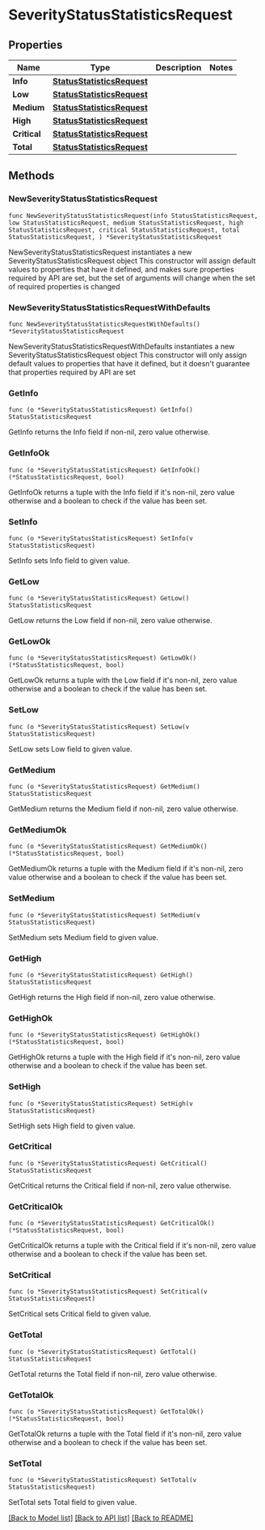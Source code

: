 # SeverityStatusStatisticsRequest

## Properties

Name | Type | Description | Notes
------------ | ------------- | ------------- | -------------
**Info** | [**StatusStatisticsRequest**](StatusStatisticsRequest.md) |  | 
**Low** | [**StatusStatisticsRequest**](StatusStatisticsRequest.md) |  | 
**Medium** | [**StatusStatisticsRequest**](StatusStatisticsRequest.md) |  | 
**High** | [**StatusStatisticsRequest**](StatusStatisticsRequest.md) |  | 
**Critical** | [**StatusStatisticsRequest**](StatusStatisticsRequest.md) |  | 
**Total** | [**StatusStatisticsRequest**](StatusStatisticsRequest.md) |  | 

## Methods

### NewSeverityStatusStatisticsRequest

`func NewSeverityStatusStatisticsRequest(info StatusStatisticsRequest, low StatusStatisticsRequest, medium StatusStatisticsRequest, high StatusStatisticsRequest, critical StatusStatisticsRequest, total StatusStatisticsRequest, ) *SeverityStatusStatisticsRequest`

NewSeverityStatusStatisticsRequest instantiates a new SeverityStatusStatisticsRequest object
This constructor will assign default values to properties that have it defined,
and makes sure properties required by API are set, but the set of arguments
will change when the set of required properties is changed

### NewSeverityStatusStatisticsRequestWithDefaults

`func NewSeverityStatusStatisticsRequestWithDefaults() *SeverityStatusStatisticsRequest`

NewSeverityStatusStatisticsRequestWithDefaults instantiates a new SeverityStatusStatisticsRequest object
This constructor will only assign default values to properties that have it defined,
but it doesn't guarantee that properties required by API are set

### GetInfo

`func (o *SeverityStatusStatisticsRequest) GetInfo() StatusStatisticsRequest`

GetInfo returns the Info field if non-nil, zero value otherwise.

### GetInfoOk

`func (o *SeverityStatusStatisticsRequest) GetInfoOk() (*StatusStatisticsRequest, bool)`

GetInfoOk returns a tuple with the Info field if it's non-nil, zero value otherwise
and a boolean to check if the value has been set.

### SetInfo

`func (o *SeverityStatusStatisticsRequest) SetInfo(v StatusStatisticsRequest)`

SetInfo sets Info field to given value.


### GetLow

`func (o *SeverityStatusStatisticsRequest) GetLow() StatusStatisticsRequest`

GetLow returns the Low field if non-nil, zero value otherwise.

### GetLowOk

`func (o *SeverityStatusStatisticsRequest) GetLowOk() (*StatusStatisticsRequest, bool)`

GetLowOk returns a tuple with the Low field if it's non-nil, zero value otherwise
and a boolean to check if the value has been set.

### SetLow

`func (o *SeverityStatusStatisticsRequest) SetLow(v StatusStatisticsRequest)`

SetLow sets Low field to given value.


### GetMedium

`func (o *SeverityStatusStatisticsRequest) GetMedium() StatusStatisticsRequest`

GetMedium returns the Medium field if non-nil, zero value otherwise.

### GetMediumOk

`func (o *SeverityStatusStatisticsRequest) GetMediumOk() (*StatusStatisticsRequest, bool)`

GetMediumOk returns a tuple with the Medium field if it's non-nil, zero value otherwise
and a boolean to check if the value has been set.

### SetMedium

`func (o *SeverityStatusStatisticsRequest) SetMedium(v StatusStatisticsRequest)`

SetMedium sets Medium field to given value.


### GetHigh

`func (o *SeverityStatusStatisticsRequest) GetHigh() StatusStatisticsRequest`

GetHigh returns the High field if non-nil, zero value otherwise.

### GetHighOk

`func (o *SeverityStatusStatisticsRequest) GetHighOk() (*StatusStatisticsRequest, bool)`

GetHighOk returns a tuple with the High field if it's non-nil, zero value otherwise
and a boolean to check if the value has been set.

### SetHigh

`func (o *SeverityStatusStatisticsRequest) SetHigh(v StatusStatisticsRequest)`

SetHigh sets High field to given value.


### GetCritical

`func (o *SeverityStatusStatisticsRequest) GetCritical() StatusStatisticsRequest`

GetCritical returns the Critical field if non-nil, zero value otherwise.

### GetCriticalOk

`func (o *SeverityStatusStatisticsRequest) GetCriticalOk() (*StatusStatisticsRequest, bool)`

GetCriticalOk returns a tuple with the Critical field if it's non-nil, zero value otherwise
and a boolean to check if the value has been set.

### SetCritical

`func (o *SeverityStatusStatisticsRequest) SetCritical(v StatusStatisticsRequest)`

SetCritical sets Critical field to given value.


### GetTotal

`func (o *SeverityStatusStatisticsRequest) GetTotal() StatusStatisticsRequest`

GetTotal returns the Total field if non-nil, zero value otherwise.

### GetTotalOk

`func (o *SeverityStatusStatisticsRequest) GetTotalOk() (*StatusStatisticsRequest, bool)`

GetTotalOk returns a tuple with the Total field if it's non-nil, zero value otherwise
and a boolean to check if the value has been set.

### SetTotal

`func (o *SeverityStatusStatisticsRequest) SetTotal(v StatusStatisticsRequest)`

SetTotal sets Total field to given value.



[[Back to Model list]](../README.md#documentation-for-models) [[Back to API list]](../README.md#documentation-for-api-endpoints) [[Back to README]](../README.md)


